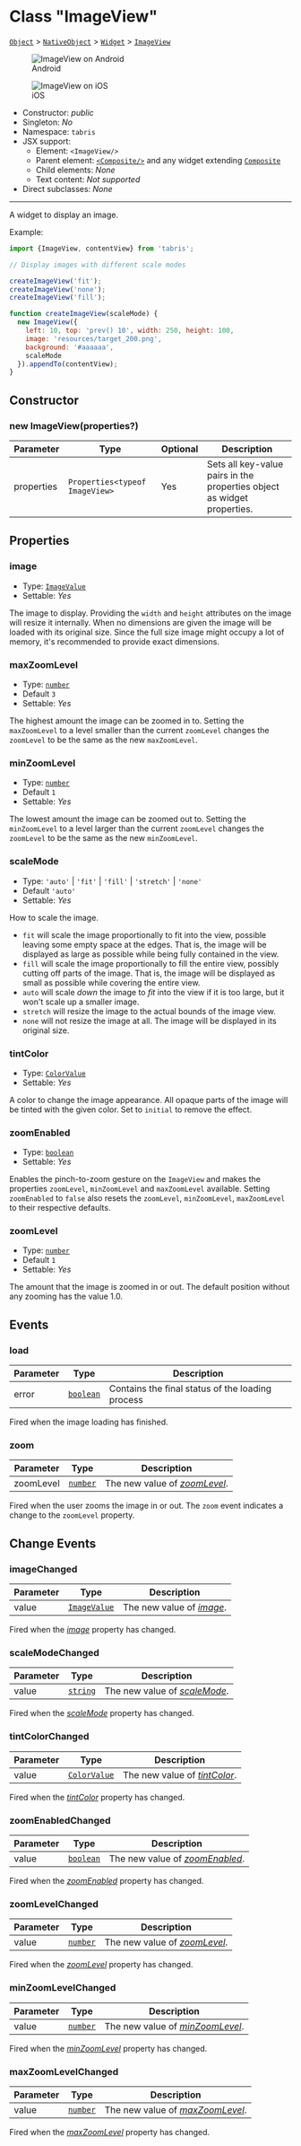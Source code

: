 ---
---
# Class "ImageView"

<span style="white-space:nowrap;">[`Object`](https://developer.mozilla.org/en-US/docs/Web/JavaScript/Reference/Global_Objects/Object)</span> > <span style="white-space:nowrap;">[`NativeObject`](NativeObject.md)</span> > <span style="white-space:nowrap;">[`Widget`](Widget.md)</span> > <span style="white-space:nowrap;">[`ImageView`](ImageView.md)</span>

<div class="tabris-image"><figure><div><img srcset="img\android\ImageView.png 2x" src="img\android\ImageView.png" alt="ImageView on Android"/></div><figcaption>Android</figcaption></figure><figure><div><img srcset="img\ios\ImageView.png 2x" src="img\ios\ImageView.png" alt="ImageView on iOS"/></div><figcaption>iOS</figcaption></figure></div>

* Constructor: *public*
* Singleton: *No*
* Namespace: `tabris`
* JSX support:
  * Element: `<ImageView/>`
  * Parent element: [`<Composite/>`](Composite.md) and any widget extending <span style="white-space:nowrap;">[`Composite`](Composite.md)</span>
  * Child elements: *None*
  * Text content: *Not supported*
* Direct subclasses: *None*
--------
A widget to display an image.


Example:
```js
import {ImageView, contentView} from 'tabris';

// Display images with different scale modes

createImageView('fit');
createImageView('none');
createImageView('fill');

function createImageView(scaleMode) {
  new ImageView({
    left: 10, top: 'prev() 10', width: 250, height: 100,
    image: 'resources/target_200.png',
    background: '#aaaaaa',
    scaleMode
  }).appendTo(contentView);
}
```
## Constructor

### new ImageView(properties?)

Parameter|Type|Optional|Description
-|-|-|-
properties | <span style="white-space:nowrap;">`Properties<typeof ImageView>`</span> | Yes | Sets all key-value pairs in the properties object as widget properties.

## Properties

### image


* Type: <span style="white-space:nowrap;">[`ImageValue`](../types.md#imagevalue)</span>
* Settable: *Yes*



The image to display. Providing the `width` and `height` attributes on the image will resize it internally. When no dimensions are given the image will be loaded with its original size. Since the full size image might occupy a lot of memory, it's recommended to provide exact dimensions.

### maxZoomLevel


* Type: <span style="white-space:nowrap;">[`number`](https://developer.mozilla.org/en-US/docs/Web/JavaScript/Data_structures#Number_type)</span>
* Default `3`
* Settable: *Yes*



The highest amount the image can be zoomed in to. Setting the `maxZoomLevel` to a level smaller than the current `zoomLevel` changes the `zoomLevel` to be the same as the new `maxZoomLevel`.

### minZoomLevel


* Type: <span style="white-space:nowrap;">[`number`](https://developer.mozilla.org/en-US/docs/Web/JavaScript/Data_structures#Number_type)</span>
* Default `1`
* Settable: *Yes*



The lowest amount the image can be zoomed out to. Setting the `minZoomLevel` to a level larger than the current `zoomLevel` changes the `zoomLevel` to be the same as the new `minZoomLevel`. 

### scaleMode


* Type: `'auto'` | `'fit'` | `'fill'` | `'stretch'` | `'none'`
* Default `'auto'`
* Settable: *Yes*



How to scale the image.

- `fit` will scale the image proportionally to fit into the view, possible leaving some empty space at the edges. That is, the image will be displayed as large as possible while being fully contained in the view.
- `fill` will scale the image proportionally to fill the entire view, possibly cutting off parts of the image. That is, the image will be displayed as small as possible while covering the entire view.
- `auto` will scale *down* the image to *fit* into the view if it is too large, but it won't scale up a smaller image.
- `stretch` will resize the image to the actual bounds of the image view.
- `none` will not resize the image at all. The image will be displayed in its original size.

### tintColor


* Type: <span style="white-space:nowrap;">[`ColorValue`](../types.md#colorvalue)</span>
* Settable: *Yes*



A color to change the image appearance. All opaque parts of the image will be tinted with the given color. Set to `initial` to remove the effect.

### zoomEnabled


* Type: <span style="white-space:nowrap;">[`boolean`](https://developer.mozilla.org/en-US/docs/Web/JavaScript/Data_structures#Boolean_type)</span>
* Settable: *Yes*



Enables the pinch-to-zoom gesture on the `ImageView` and makes the properties `zoomLevel`, `minZoomLevel` and `maxZoomLevel` available. Setting `zoomEnabled` to `false` also resets the `zoomLevel`, `minZoomLevel`, `maxZoomLevel` to their respective defaults.

### zoomLevel


* Type: <span style="white-space:nowrap;">[`number`](https://developer.mozilla.org/en-US/docs/Web/JavaScript/Data_structures#Number_type)</span>
* Default `1`
* Settable: *Yes*



The amount that the image is zoomed in or out. The default position without any zooming has the value 1.0.


## Events

### load

Parameter|Type|Description
-|-|-
error | <span style="white-space:nowrap;">[`boolean`](https://developer.mozilla.org/en-US/docs/Web/JavaScript/Data_structures#Boolean_type)</span> | Contains the final status of the loading process

Fired when the image loading has finished.

### zoom

Parameter|Type|Description
-|-|-
zoomLevel | <span style="white-space:nowrap;">[`number`](https://developer.mozilla.org/en-US/docs/Web/JavaScript/Data_structures#Number_type)</span> | The new value of *[zoomLevel](#zoomLevel)*.

Fired when the user zooms the image in or out. The `zoom` event indicates a change to the `zoomLevel` property.

## Change Events

### imageChanged

Parameter|Type|Description
-|-|-
value | <span style="white-space:nowrap;">[`ImageValue`](../types.md#imagevalue)</span> | The new value of [*image*](#image).

Fired when the [*image*](#image) property has changed.

### scaleModeChanged

Parameter|Type|Description
-|-|-
value | <span style="white-space:nowrap;">[`string`](https://developer.mozilla.org/en-US/docs/Web/JavaScript/Data_structures#String_type)</span> | The new value of [*scaleMode*](#scaleMode).

Fired when the [*scaleMode*](#scaleMode) property has changed.

### tintColorChanged

Parameter|Type|Description
-|-|-
value | <span style="white-space:nowrap;">[`ColorValue`](../types.md#colorvalue)</span> | The new value of [*tintColor*](#tintColor).

Fired when the [*tintColor*](#tintColor) property has changed.

### zoomEnabledChanged

Parameter|Type|Description
-|-|-
value | <span style="white-space:nowrap;">[`boolean`](https://developer.mozilla.org/en-US/docs/Web/JavaScript/Data_structures#Boolean_type)</span> | The new value of [*zoomEnabled*](#zoomEnabled).

Fired when the [*zoomEnabled*](#zoomEnabled) property has changed.

### zoomLevelChanged

Parameter|Type|Description
-|-|-
value | <span style="white-space:nowrap;">[`number`](https://developer.mozilla.org/en-US/docs/Web/JavaScript/Data_structures#Number_type)</span> | The new value of [*zoomLevel*](#zoomLevel).

Fired when the [*zoomLevel*](#zoomLevel) property has changed.

### minZoomLevelChanged

Parameter|Type|Description
-|-|-
value | <span style="white-space:nowrap;">[`number`](https://developer.mozilla.org/en-US/docs/Web/JavaScript/Data_structures#Number_type)</span> | The new value of [*minZoomLevel*](#minZoomLevel).

Fired when the [*minZoomLevel*](#minZoomLevel) property has changed.

### maxZoomLevelChanged

Parameter|Type|Description
-|-|-
value | <span style="white-space:nowrap;">[`number`](https://developer.mozilla.org/en-US/docs/Web/JavaScript/Data_structures#Number_type)</span> | The new value of [*maxZoomLevel*](#maxZoomLevel).

Fired when the [*maxZoomLevel*](#maxZoomLevel) property has changed.

